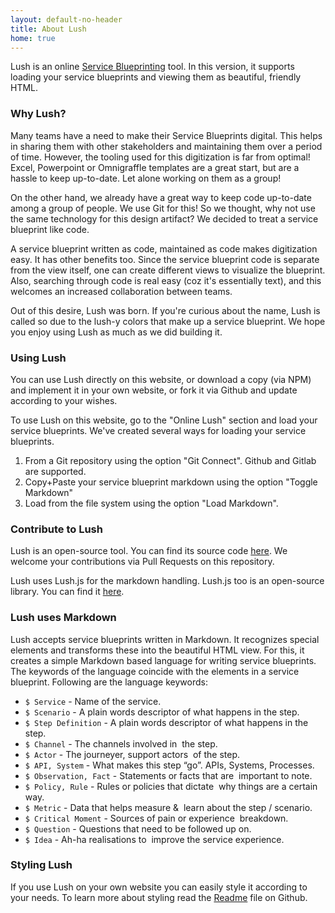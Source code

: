 ```yaml
---
layout: default-no-header
title: About Lush
home: true
---
```


Lush is an online [Service Blueprinting](http://www.ing-experience-design.com/service-blueprinting/) tool. In this version, it supports loading your service blueprints and viewing them as beautiful, friendly HTML.

### Why Lush?
Many teams have a need to make their Service Blueprints digital. This helps in sharing them with other stakeholders and maintaining them over a period of time. However, the tooling used for this digitization is far from optimal! Excel, Powerpoint or Omnigraffle templates are a great start, but are a hassle to keep up-to-date. Let alone working on them as a group!

On the other hand, we already have a great way to keep code up-to-date among a group of people. We use Git for this! So we thought, why not use the same technology for this design artifact? We decided to treat a service blueprint like code.

A service blueprint written as code, maintained as code makes digitization easy. It has other benefits too. Since the service blueprint code is separate from the view itself, one can create different views to visualize the blueprint. Also, searching through code is real easy (coz it's essentially text), and this welcomes an increased collaboration between teams.

Out of this desire, Lush was born. If you're curious about the name, Lush is called so due to the lush-y colors that make up a service blueprint. We hope you enjoy using Lush as much as we did building it.

### Using Lush
You can use Lush directly on this website, or download a copy (via NPM) and implement it in your own website, or fork it via Github and update according to your wishes.

To use Lush on this website, go to the "Online Lush" section and load your service blueprints. We've created several ways for loading your service blueprints.

1. From a Git repository using the option "Git Connect". Github and Gitlab are supported.
2. Copy+Paste your service blueprint markdown using the option "Toggle Markdown"
3. Load from the file system using the option "Load Markdown".

### Contribute to Lush
Lush is an open-source tool. You can find its source code [here](https://github.com/designing-experiences/Lush). We welcome your contributions via Pull Requests on this repository.

Lush uses Lush.js for the markdown handling. Lush.js too is an open-source library. You can find it [here](https://github.com/designing-experiences/Lush.js).

### Lush uses Markdown
Lush accepts service blueprints written in Markdown. It recognizes special elements and transforms these into the beautiful HTML view. For this, it creates a simple Markdown based language for writing service blueprints. The keywords of the language coincide with the elements in a service blueprint. Following are the language keywords:

* ``$ Service`` - Name of the service.
* ``$ Scenario`` - A plain words descriptor of what happens in the step.
* ``$ Step Definition`` - A plain words descriptor of what happens in the step.
* ``$ Channel`` - The channels involved in  the step.
* ``$ Actor`` - The journeyer, support actors  of the step.
* ``$ API, System`` - What makes this step “go”. APIs, Systems, Processes.
* ``$ Observation, Fact`` - Statements or facts that are  important to note.
* ``$ Policy, Rule`` - Rules or policies that dictate  why things are a certain way.
* ``$ Metric`` - Data that helps measure &  learn about the step / scenario.
* ``$ Critical Moment`` - Sources of pain or experience  breakdown.
* ``$ Question`` - Questions that need to be followed up on.
* ``$ Idea`` - Ah-ha realisations to  improve the service experience.

### Styling Lush
If you use Lush on your own website you can easily style it according to your needs. To learn more about styling read the [Readme](https://github.com/designing-experiences/Lush.js) file on Github.